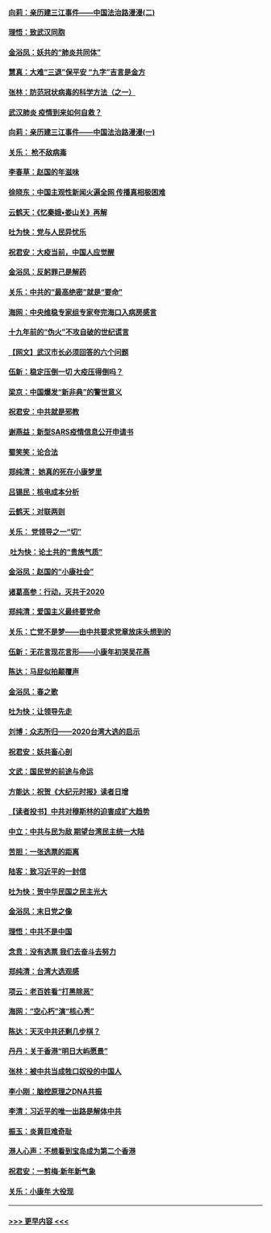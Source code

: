 #### [向莉：亲历建三江事件——中国法治路漫漫(二)](../pages/nsc993/n11829102.md?t=01310233) 
#### [理悟：致武汉同胞](../pages/nsc993/n11831522.md?t=01310233) 
#### [金浴凤：妖共的“肺炎共同体”](../pages/nsc993/n11829448.md?t=01310233) 
#### [慧真：大难“三退”保平安 “九字”吉言是金方](../pages/nsc993/n11829501.md?t=01310233) 
#### [张林：防范冠状病毒的科学方法（之一）](../pages/nsc993/n11828618.md?t=01310233) 
#### [武汉肺炎 疫情到来如何自救？](../pages/nsc993/n11827632.md?t=01310233) 
#### [向莉：亲历建三江事件——中国法治路漫漫(一)](../pages/nsc993/n11827190.md?t=01310233) 
#### [关乐： 枪不敌病毒](../pages/nsc993/n11826746.md?t=01310233) 
#### [李春草：赵国的年滋味](../pages/nsc993/n11826321.md?t=01310233) 
#### [徐晓东：中国主观性新闻火遍全网 传播真相极困难](../pages/nsc993/n11826508.md?t=01310233) 
#### [云鹤天：《忆秦娥▪娄山关》再解](../pages/nsc993/n11824682.md?t=01310233) 
#### [吐为快：党与人民异忧乐](../pages/nsc993/n11824660.md?t=01310233) 
#### [祝君安：大疫当前，中国人应觉醒](../pages/nsc993/n11821946.md?t=01310233) 
#### [金浴凤：反躬罪己是解药](../pages/nsc993/n11820280.md?t=01310233) 
#### [关乐：中共的“最高绝密”就是“要命”](../pages/nsc993/n11816946.md?t=01310233) 
#### [海网：中央维稳专家组专家夸完海口入病房感言](../pages/nsc993/n11815138.md?t=01310233) 
#### [十九年前的“伪火”不攻自破的世纪谎言](../pages/nsc993/n11813238.md?t=01310233) 
#### [【网文】武汉市长必须回答的六个问题](../pages/nsc993/n11813848.md?t=01310233) 
#### [伍新：稳定压倒一切 大疫压得倒吗？](../pages/nsc993/n11812634.md?t=01310233) 
#### [梁京：中国爆发“新非典”的警世意义](../pages/nsc993/n11812554.md?t=01310233) 
#### [祝君安：中共就是邪教](../pages/nsc993/n11812431.md?t=01310233) 
#### [谢燕益：新型SARS疫情信息公开申请书](../pages/nsc993/n11808840.md?t=01310233) 
#### [蜀笑笑：论合法](../pages/nsc993/n11808064.md?t=01310233) 
#### [郑纯清： 她真的死在小康梦里](../pages/nsc993/n11806623.md?t=01310233) 
#### [吕锡民：核电成本分析](../pages/nsc993/n11806284.md?t=01310233) 
#### [云鹤天：对联两则](../pages/nsc993/n11805957.md?t=01310233) 
#### [关乐： 党领导之一“切”](../pages/nsc993/n11804505.md?t=01310233) 
#### [ 吐为快：论土共的“贵族气质”](../pages/nsc993/n11804490.md?t=01310233) 
#### [金浴凤：赵国的“小康社会”](../pages/nsc993/n11804452.md?t=01310233) 
#### [诸葛高参：行动，灭共于2020](../pages/nsc993/n11804120.md?t=01310233) 
#### [郑纯清：爱国主义最终要党命](../pages/nsc993/n11802197.md?t=01310233) 
#### [关乐：亡党不是梦——由中共要求党章放床头想到的](../pages/nsc993/n11802156.md?t=01310233) 
#### [伍新：无花言现花言形——小康年初哭吴花燕](../pages/nsc993/n11800044.md?t=01310233) 
#### [陈达：马屁似拍颠覆声](../pages/nsc993/n11800010.md?t=01310233) 
#### [金浴凤：春之歌](../pages/nsc993/n11797687.md?t=01310233) 
#### [吐为快：让领导先走](../pages/nsc993/n11797512.md?t=01310233) 
#### [刘博：众志所归——2020台湾大选的启示](../pages/nsc993/n11796878.md?t=01310233) 
#### [祝君安：妖共畜心剖](../pages/nsc993/n11794273.md?t=01310233) 
#### [文武：国民党的前途与命运](../pages/nsc993/n11794198.md?t=01310233) 
#### [方能达：祝贺《大纪元时报》读者日增](../pages/nsc993/n11793807.md?t=01310233) 
#### [【读者投书】中共对穆斯林的迫害成扩大趋势](../pages/nsc993/n11791371.md?t=01310233) 
#### [中立：中共与民为敌 期望台湾民主统一大陆](../pages/nsc993/n11790392.md?t=01310233) 
#### [苦胆：一张选票的距离](../pages/nsc993/n11788914.md?t=01310233) 
#### [陆客：致习近平的一封信](../pages/nsc993/n11788867.md?t=01310233) 
#### [吐为快：贺中华民国之民主光大](../pages/nsc993/n11788618.md?t=01310233) 
#### [金浴凤：末日党之像](../pages/nsc993/n11787475.md?t=01310233) 
#### [理悟：中共不是中国](../pages/nsc993/n11787463.md?t=01310233) 
#### [念贲：没有选票  我们去奋斗去努力](../pages/nsc993/n11787398.md?t=01310233) 
#### [郑纯清：台湾大选观感](../pages/nsc993/n11786210.md?t=01310233) 
#### [项云：老百姓看“打黑除恶”](../pages/nsc993/n11785398.md?t=01310233) 
#### [海网：“空心朽”演“核心秀”](../pages/nsc993/n11783874.md?t=01310233) 
#### [陈达：天灭中共还剩几步棋？](../pages/nsc993/n11783719.md?t=01310233) 
#### [丹丹：关于香港“明日大屿愿景”](../pages/nsc993/n11783273.md?t=01310233) 
#### [张林：被中共当成牲口奴役的中国人](../pages/nsc993/n11782397.md?t=01310233) 
#### [李小刚：脑控原理之DNA共振](../pages/nsc993/n11780962.md?t=01310233) 
#### [李清：习近平的唯一出路是解体中共](../pages/nsc993/n11780866.md?t=01310233) 
#### [振玉：炎黄巨难奇耻](../pages/nsc993/n11779632.md?t=01310233) 
#### [港人心声：不想看到宝岛成为第二个香港](../pages/nsc993/n11778817.md?t=01310233) 
#### [祝君安：一剪梅‧新年新气象](../pages/nsc993/n11776340.md?t=01310233) 
#### [关乐：小康年 大役现](../pages/nsc993/n11774213.md?t=01310233) 

----
#### [ >>> 更早内容 <<< ](../indexes/nsc993-earlier.md)
